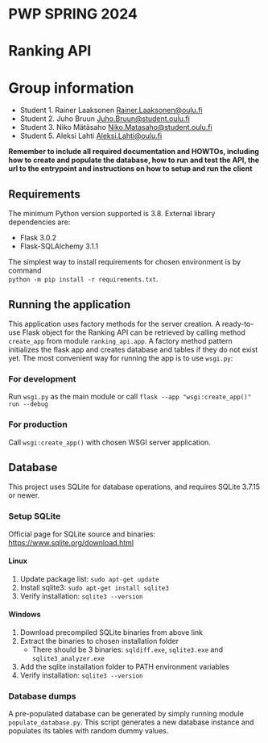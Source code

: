 # PWP SPRING 2024
# Ranking API
# Group information
* Student 1. Rainer Laaksonen  Rainer.Laaksonen@oulu.fi
* Student 2. Juho Bruun  Juho.Bruun@student.oulu.fi
* Student 3. Niko Mätäsaho  Niko.Matasaho@student.oulu.fi
* Student 5. Aleksi Lahti Aleksi.Lahti@oulu.fi

__Remember to include all required documentation and HOWTOs, including how to create and populate the database, how to 
run and test the API, the url to the entrypoint and instructions on how to setup and run the client__


## Requirements

The minimum Python version supported is 3.8. External library dependencies are:

- Flask 3.0.2
- Flask-SQLAlchemy 3.1.1

The simplest way to install requirements for chosen environment is by command  
`python -m pip install -r requirements.txt`.

## Running the application

This application uses factory methods for the server creation. A ready-to-use Flask object for the Ranking API can be 
retrieved by calling method `create_app` from module `ranking_api.app`. A factory method pattern initializes the 
flask app and creates database and tables if they do not exist yet. The most convenient way for running the app is to 
use `wsgi.py`:

### For development

Run `wsgi.py` as the main module or call `flask --app "wsgi:create_app()" run --debug`

### For production

Call `wsgi:create_app()` with chosen WSGI server application.

## Database

This project uses SQLite for database operations, and requires SQLite 3.7.15 or newer.

### Setup SQLite

Official page for SQLite source and binaries: https://www.sqlite.org/download.html

#### Linux

1. Update package list: `sudo apt-get update`
2. Install sqlite3: `sudo apt-get install sqlite3`
3. Verify installation: `sqlite3 --version`

#### Windows

1. Download precompiled SQLite binaries from above link
2. Extract the binaries to chosen installation folder
   - There should be 3 binaries: `sqldiff.exe`, `sqlite3.exe` and `sqlite3_analyzer.exe`
3. Add the sqlite installation folder to PATH environment variables
4. Verify installation: `sqlite3 --version`

### Database dumps

A pre-populated database can be generated by simply running module `populate_database.py`. This script generates
a new database instance and populates its tables with random dummy values.
